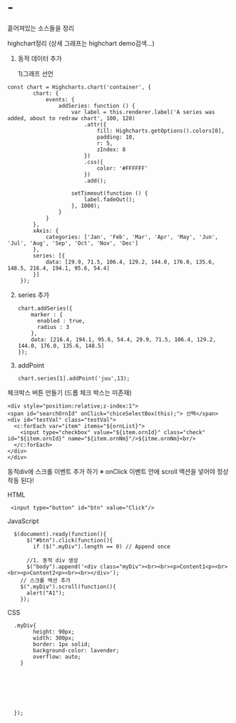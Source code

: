 # -
흩어져있는 소스들을 정리

highchart정리 (상세 그래프는 highchart demo검색...)
  1. 동적 데이터 추가
     
     1)그래프 선언
    
    const chart = Highcharts.chart('container', {
            chart: {
                events: {
                    addSeries: function () {
                        var label = this.renderer.label('A series was added, about to redraw chart', 100, 120)
                            .attr({
                                fill: Highcharts.getOptions().colors[0],
                                padding: 10,
                                r: 5,
                                zIndex: 8
                            })
                            .css({
                                color: '#FFFFFF'
                            })
                            .add();

                        setTimeout(function () {
                            label.fadeOut();
                        }, 1000);
                    }
                }
            },
            xAxis: {
                categories: ['Jan', 'Feb', 'Mar', 'Apr', 'May', 'Jun', 'Jul', 'Aug', 'Sep', 'Oct', 'Nov', 'Dec']
            },
            series: [{
                data: [29.9, 71.5, 106.4, 129.2, 144.0, 176.0, 135.6, 148.5, 216.4, 194.1, 95.6, 54.4]
            }]
        });
     
   2) series 추가
    
          chart.addSeries({
              marker : {
                enabled : true,
                radius : 3
              },
              data: [216.4, 194.1, 95.6, 54.4, 29.9, 71.5, 106.4, 129.2, 144.0, 176.0, 135.6, 148.5]
          });
    
   3) addPoint
   
          chart.series[1].addPoint('juu',13);
        
        
        
 체크박스 버튼 만들기
 (드롭 체크 박스는 미존재)
 
    <div style="position:relative;z-index:1">
    <span id="searchOrnId" onClick="chiceSelectBox(this);"> 선택</span>
    <div id="testVal" class="testVal">
      <c:forEach var="item" items="${ornList}">
        <input type="checkbox" value="${item.ornId}" class="check" id="${item.ornId}" name="${item.ornNm}"/>${itme.ornNm}<br/>
      </c:forEach>
    </div>
    </div>


동적div에 스크롤 이벤트 추가 하기
※ onClick 이벤트 안에 scroll 액션을 넣어야 정상작동 된다!

HTML

     <input type="button" id="btn" value="Click"/>
     
JavaScript

      $(document).ready(function(){
          $("#btn").click(function(){
            if ($(".myDiv").length == 0) // Append once

          //1. 동적 div 생성
          $("body").append('<div class="myDiv"><br><br><p>Content1<p><br><br><p>Content2<p><br><br></div>');
        // 스크롤 액션 추가
        $(".myDiv").scroll(function(){
          alert("A1");
        });
        
CSS     

      .myDiv{
            height: 90px;
            width: 300px;
            border: 1px solid;
            background-color: lavender;
            overflow: auto;
        }

            





      });
